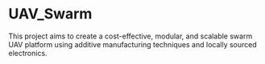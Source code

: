 # UAV_Swarm
This project aims to create a cost-effective, modular, and scalable swarm UAV platform using additive manufacturing techniques and locally sourced electronics.
